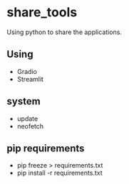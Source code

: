 # share_tools
Using python to share the applications.

## Using
* Gradio
* Streamlit

## system
* update
* neofetch

## pip requirements
* pip freeze > requirements.txt
* pip install -r requirements.txt

